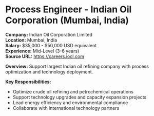 # Process Engineer - Indian Oil Corporation (Mumbai, India)

**Company:** Indian Oil Corporation Limited  
**Location:** Mumbai, India  
**Salary:** $35,000 - $50,000 USD equivalent  
**Experience:** Mid-Level (3-6 years)  
**Source URL:** https://careers.iocl.com

**Overview:** Support largest Indian oil refining company with process optimization and technology deployment.

**Key Responsibilities:**
- Optimize crude oil refining and petrochemical operations
- Support technology upgrades and capacity expansion projects
- Lead energy efficiency and environmental compliance
- Collaborate with international technology partners